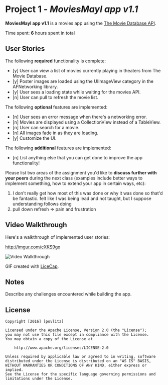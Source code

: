 # Project 1 - *MoviesMayI app v1.1*

**MoviesMayI app v1.1** is a movies app using the [The Movie Database API](http://docs.themoviedb.apiary.io/#).

Time spent: **6** hours spent in total

## User Stories

The following **required** functionality is complete:

- [y] User can view a list of movies currently playing in theaters from The Movie Database.
- [y] Poster images are loaded using the UIImageView category in the AFNetworking library.
- [y] User sees a loading state while waiting for the movies API.
- [n] User can pull to refresh the movie list.

The following **optional** features are implemented:

- [n] User sees an error message when there's a networking error.
- [n] Movies are displayed using a CollectionView instead of a TableView.
- [n] User can search for a movie.
- [n] All images fade in as they are loading.
- [y] Customize the UI.

The following **additional** features are implemented:

- [n] List anything else that you can get done to improve the app functionality!

Please list two areas of the assignment you'd like to **discuss further with your peers** during the next class (examples include better ways to implement something, how to extend your app in certain ways, etc):

1. I don't really get how most of this was done or why it was done so that'd be fantastic. felt like I was being lead and not taught, but I suppose understanding follows doing
2. pull down refresh => pain and frustration

## Video Walkthrough 

Here's a walkthrough of implemented user stories:

http://imgur.com/cXKS9gx

<img src='http://imgur.com/cXKS9gx' title='Video Walkthrough' width='' alt='Video Walkthrough' />

GIF created with [LiceCap](http://www.cockos.com/licecap/).

## Notes

Describe any challenges encountered while building the app.

## License

    Copyright [2016] [povlitz]

    Licensed under the Apache License, Version 2.0 (the "License");
    you may not use this file except in compliance with the License.
    You may obtain a copy of the License at

        http://www.apache.org/licenses/LICENSE-2.0

    Unless required by applicable law or agreed to in writing, software
    distributed under the License is distributed on an "AS IS" BASIS,
    WITHOUT WARRANTIES OR CONDITIONS OF ANY KIND, either express or implied.
    See the License for the specific language governing permissions and
    limitations under the License.
